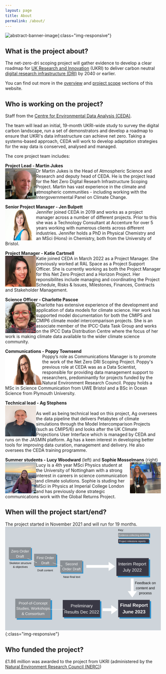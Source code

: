 ```yaml
---
layout: page
title: About
permalink: /about/
---
```


![abstract-banner-image](images/abstract-lights-banner-GettyImages-1277341511-2.png){:class="img-responsive"} 


## What is the project about?

The net-zero-dri scoping project will gather evidence to develop a clear roadmap for [UK Research and Innovation](https://www.ukri.org/) (UKRI) to deliver carbon neutral [digital research infrastructure (DRI)](https://www.ukri.org/our-work/creating-world-class-research-and-innovation-infrastructure/digital-research-infrastructure/) by 2040 or earlier. 

You can find out more in the [overview](/overview/) and [project scope](/scope/) sections of this website. 


## Who is working on the project?

Staff from the [Centre for Environmental Data Analysis (CEDA)](http://www.ceda.ac.uk/). 

The team will lead an initial, 19-month UKRI-wide study to survey the digital carbon landscape, run a set of demonstrators and develop a roadmap to ensure that UKRI's data infrastructure can achieve net zero. Taking a systems-based approach, CEDA will work to develop adaptation strategies for the way data is conserved, analysed and managed. 

The core project team includes:

**Project Lead - Martin Jukes** <br>
<img align = 'left' src="/images/martinphoto.png" width="100" height="100">
Dr Martin Jukes is the Head of Atmospheric Science and Research and deputy head of CEDA. He is the project lead for the Net Zero Digital Researh Infrastructure Scoping Project. Martin has vast experience in the climate and atmospheric communities - including working with the Intergovernmental Panel on Climate Change. 
<br>

 
**Senior Project Manager - Jen Bulpett** <br>
<img align = 'left' src="/images/jensquare.png" width="100" height="100">
Jennifer joined CEDA in 2019 and works as a project manager across a number of different projects. Prior to this she was a Technology Consultant at Accenture for over 5 years working with numerous clients across different industries. Jennifer holds a PhD in Physical Chemistry and an MSci (Hons) in Chemistry, both from the University of Bristol. 
<br>
 
**Project Manager - Katie Cartmell** <br>
<img align = 'left' src="/images/katiephoto.png" width="100" height="100">
Katie joined CEDA in March 2022 as a Project Manager. She previously worked at RAL Space as a Project Support Officer. She is currently working as both the Project Manager for this Net Zero Project and a Horizon Project.  Her reponsibilites include managing and coordinating the Project Schedule, Risks & Issues, Milestones, Finances, Contracts and Stakeholder Management.
<br>
 
**Science Officer - Charlotte Pascoe** <br>
<img align = 'left' src="/images/charlottephoto.png" width="100" height="100">
Charlotte has extensive experience of the development and application of data models for climate science. Her work has supported model documentation for both the CMIP5 and CMIP6 climate model intercomparison projects. She is an associate member of the IPCC-Data Task Group and works on the IPCC Data Distribution Centre where the focus of her work is making climate data available to the wider climate science community.
<br>
 
 
**Communications - Poppy Townsend** <br>
<img align = 'left' src="/images/poppy.jpg" width="120" height="100">
Poppy’s role as Communications Manager is to promote the work of the Net Zero DRI Scoping Project. Poppy's previous role at CEDA was as a Data Scientist, responsible for providing data management support to researchers, predominantly for projects funded by the Natural Environment Research Council. Poppy holds a MSc in Science Communication from UWE Bristol and a BSc in Ocean Science from Plymouth University.
<br>
 
**Technical lead - Ag Stephens** <br>
<img align = 'left' src="/images/Ag Stephens - profile - 2021.jpg" width="100" height="100">
<br>
As well as being technical lead on this project, Ag oversees the data pipeline that delivers Petabytes of climate simulations through the Model Intercomparison Projects (such as CMIP5/6) and looks after the UK Climate Projections User Interface which is managed by CEDA and runs on the JASMIN platform. Ag has a keen interest in developing better tools for improving data curation, management and delivery. He also oversees the CEDA training programme.
<br>
 
**Summer students - Lucy Woodward** (left) and **Sophie Mosselmans** (right) <br>
<img align = 'left' src="/images/lucyphoto.png" width="100" height="100">
<img align = 'right' src="/images/sophiephoto.png" width="100" height="100">
Lucy is a 4th year MSci Physics student at the University of Nottingham with a strong interest in careers in science communication and climate solutions. Sophie is studing her MSci in Physics at Imperial College London and has previously done strategic communications work with the Global Returns Project. 
<br>


## When will the project start/end?

The project started in November 2021 and will run for 19 months. <br>
![DRI figure](images/Figure-2-v4.png){:class="img-responsive"} 

## Who funded the project? 

£1.86 million was awarded to the project from UKRI (administered by the [Natural Environment Research Council (NERC)](https://nerc.ukri.org/))
